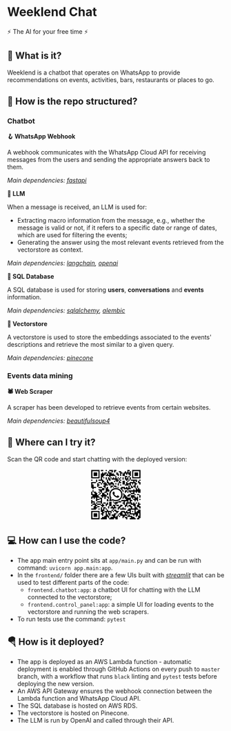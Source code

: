 # Weeklend Chat
⚡ The AI for your free time ⚡

## 🤔 What is it?
Weeklend is a chatbot that operates on WhatsApp to provide recommendations on events, activities, bars, restaurants or places to go.

## 🔧 How is the repo structured?

### Chatbot

**🪝 WhatsApp Webhook**

A webhook communicates with the WhatsApp Cloud API for receiving messages from the users and sending the appropriate answers back to them.

*Main dependencies: [fastapi](https://github.com/tiangolo/fastapi)*

**🤖 LLM**

When a message is received, an LLM is used for:
* Extracting macro information from the message, e.g., whether the message is valid or not, if it refers to a specific date or range of dates, which are used for filtering the events;
* Generating the answer using the most relevant events retrieved from the vectorstore as context.

*Main dependencies: [langchain](https://github.com/langchain-ai/langchain), [openai](https://github.com/openai/openai-python)*

**💾 SQL Database**

A SQL database is used for storing **users**, **conversations** and **events** information.

*Main dependencies: [sqlalchemy](https://github.com/sqlalchemy/sqlalchemy), [alembic](https://github.com/sqlalchemy/alembic)*

**🏪 Vectorstore**

A vectorstore is used to store the embeddings associated to the events' descriptions and retrieve the most similar to a given query.

*Main dependencies: [pinecone](https://github.com/pinecone-io/pinecone-python-client)*

### Events data mining

**🕷️ Web Scraper**

A scraper has been developed to retrieve events from certain websites.

*Main dependencies: [beautifulsoup4](https://www.crummy.com/software/BeautifulSoup/)*



## 🚀 Where can I try it?
Scan the QR code and start chatting with the deployed version:

<center><img src="assets/weeklend-wa-qr.png" width="120" height="120"></center>

## 💻 How can I use the code?
* The app main entry point sits at `app/main.py` and can be run with command: `uvicorn app.main:app`.
* In the `frontend/` folder there are a few UIs built with *[streamlit](https://github.com/streamlit/streamlit)* that can be used to test different parts of the code:
  * `frontend.chatbot:app`: a chatbot UI for chatting with the LLM connected to the vectorstore;
  * `frontend.control_panel:app`: a simple UI for loading events to the vectorstore and running the web scrapers.
* To run tests use the command: `pytest`

## 🪂 How is it deployed?
* The app is deployed as an AWS Lambda function - automatic deployment is enabled through GitHub Actions on every push to `master` branch, with a workflow that runs `black` linting and `pytest` tests before deploying the new version.
* An AWS API Gateway ensures the webhook connection between the Lambda function and WhatsApp Cloud API.
* The SQL database is hosted on AWS RDS.
* The vectorstore is hosted on Pinecone.
* The LLM is run by OpenAI and called through their API.
